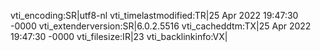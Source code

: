 vti_encoding:SR|utf8-nl
vti_timelastmodified:TR|25 Apr 2022 19:47:30 -0000
vti_extenderversion:SR|6.0.2.5516
vti_cacheddtm:TX|25 Apr 2022 19:47:30 -0000
vti_filesize:IR|23
vti_backlinkinfo:VX|
